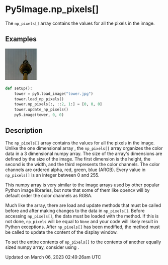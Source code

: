 # Py5Image.np_pixels[]

The `np_pixels[]` array contains the values for all the pixels in the image.

## Examples

<div class="example-table">

<div class="example-row"><div class="example-cell-image">

![example picture for np_pixels[]](/images/reference/Py5Image_np_pixels_0.png)

</div><div class="example-cell-code">

```python
def setup():
    tower = py5.load_image("tower.jpg")
    tower.load_np_pixels()
    tower.np_pixels[:, ::2, 1:] = [0, 0, 0]
    tower.update_np_pixels()
    py5.image(tower, 0, 0)
```

</div></div>

</div>

## Description

The `np_pixels[]` array contains the values for all the pixels in the image. Unlike the one dimensional array [](py5image_pixels), the `np_pixels[]` array organizes the color data in a 3 dimensional numpy array. The size of the array's dimensions are defined by the size of the image. The first dimension is the height, the second is the width, and the third represents the color channels. The color channels are ordered alpha, red, green, blue (ARGB). Every value in `np_pixels[]` is an integer between 0 and 255.

This numpy array is very similar to the image arrays used by other popular Python image libraries, but note that some of them like opencv will by default order the color channels as RGBA.

Much like the [](py5image_pixels) array, there are load and update methods that must be called before and after making changes to the data in `np_pixels[]`. Before accessing `np_pixels[]`, the data must be loaded with the [](py5image_load_np_pixels) method. If this is not done, `np_pixels` will be equal to `None` and your code will likely result in Python exceptions. After `np_pixels[]` has been modified, the [](py5image_update_np_pixels) method must be called to update the content of the display window.

To set the entire contents of `np_pixels[]` to the contents of another equally sized numpy array, consider using [](py5image_set_np_pixels).

Updated on March 06, 2023 02:49:26am UTC
